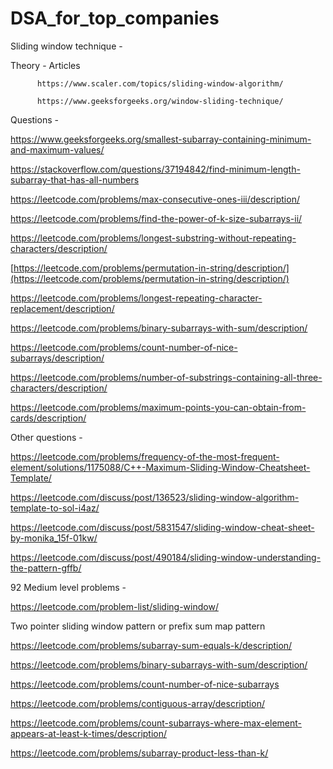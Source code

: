 # DSA_for_top_companies


Sliding window technique - 

Theory - Articles

          https://www.scaler.com/topics/sliding-window-algorithm/

          https://www.geeksforgeeks.org/window-sliding-technique/

Questions - 

https://www.geeksforgeeks.org/smallest-subarray-containing-minimum-and-maximum-values/

https://stackoverflow.com/questions/37194842/find-minimum-length-subarray-that-has-all-numbers

https://leetcode.com/problems/max-consecutive-ones-iii/description/

https://leetcode.com/problems/find-the-power-of-k-size-subarrays-ii/

https://leetcode.com/problems/longest-substring-without-repeating-characters/description/

[https://leetcode.com/problems/permutation-in-string/description/](https://leetcode.com/problems/permutation-in-string/description/)

https://leetcode.com/problems/longest-repeating-character-replacement/description/

https://leetcode.com/problems/binary-subarrays-with-sum/description/

https://leetcode.com/problems/count-number-of-nice-subarrays/description/

https://leetcode.com/problems/number-of-substrings-containing-all-three-characters/description/

https://leetcode.com/problems/maximum-points-you-can-obtain-from-cards/description/


Other questions - 

https://leetcode.com/problems/frequency-of-the-most-frequent-element/solutions/1175088/C++-Maximum-Sliding-Window-Cheatsheet-Template/

https://leetcode.com/discuss/post/136523/sliding-window-algorithm-template-to-sol-i4az/

https://leetcode.com/discuss/post/5831547/sliding-window-cheat-sheet-by-monika_15f-01kw/

https://leetcode.com/discuss/post/490184/sliding-window-understanding-the-pattern-gffb/

92 Medium level problems - 

https://leetcode.com/problem-list/sliding-window/


Two pointer sliding window pattern or prefix sum map pattern

https://leetcode.com/problems/subarray-sum-equals-k/description/

https://leetcode.com/problems/binary-subarrays-with-sum/description/

https://leetcode.com/problems/count-number-of-nice-subarrays

https://leetcode.com/problems/contiguous-array/description/

https://leetcode.com/problems/count-subarrays-where-max-element-appears-at-least-k-times/description/

https://leetcode.com/problems/subarray-product-less-than-k/


